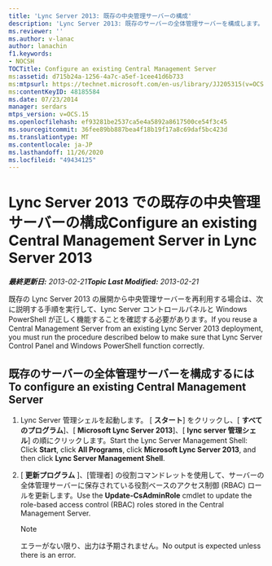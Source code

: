 ```yaml
---
title: 'Lync Server 2013: 既存の中央管理サーバーの構成'
description: 'Lync Server 2013: 既存のサーバーの全体管理サーバーを構成します。'
ms.reviewer: ''
ms.author: v-lanac
author: lanachin
f1.keywords:
- NOCSH
TOCTitle: Configure an existing Central Management Server
ms:assetid: d715b24a-1256-4a7c-a5ef-1cee41d6b733
ms:mtpsurl: https://technet.microsoft.com/en-us/library/JJ205315(v=OCS.15)
ms:contentKeyID: 48185584
ms.date: 07/23/2014
manager: serdars
mtps_version: v=OCS.15
ms.openlocfilehash: ef93281be2537ca5e4a5892a8617500ce54f3c45
ms.sourcegitcommit: 36fee89bb887bea4f18b19f17a8c69daf5bc423d
ms.translationtype: MT
ms.contentlocale: ja-JP
ms.lasthandoff: 11/26/2020
ms.locfileid: "49434125"
---
```

# <a name="configure-an-existing-central-management-server-in-lync-server-2013"></a><span data-ttu-id="c1809-103">Lync Server 2013 での既存の中央管理サーバーの構成</span><span class="sxs-lookup"><span data-stu-id="c1809-103">Configure an existing Central Management Server in Lync Server 2013</span></span>

<div data-xmlns="http://www.w3.org/1999/xhtml">

<div class="topic" data-xmlns="http://www.w3.org/1999/xhtml" data-msxsl="urn:schemas-microsoft-com:xslt" data-cs="https://msdn.microsoft.com/">

<div data-asp="https://msdn2.microsoft.com/asp">



</div>

<div id="mainSection">

<div id="mainBody"><span data-ttu-id="c1809-104">

<span> </span></span><span class="sxs-lookup"><span data-stu-id="c1809-104">

<span> </span></span></span>

<span data-ttu-id="c1809-105">_**最終更新日:** 2013-02-21_</span><span class="sxs-lookup"><span data-stu-id="c1809-105">_**Topic Last Modified:** 2013-02-21_</span></span>

<span data-ttu-id="c1809-106">既存の Lync Server 2013 の展開から中央管理サーバーを再利用する場合は、次に説明する手順を実行して、Lync Server コントロールパネルと Windows PowerShell が正しく機能することを確認する必要があります。</span><span class="sxs-lookup"><span data-stu-id="c1809-106">If you reuse a Central Management Server from an existing Lync Server 2013 deployment, you must run the procedure described below to make sure that Lync Server Control Panel and Windows PowerShell function correctly.</span></span>

<div>

## <a name="to-configure-an-existing-central-management-server"></a><span data-ttu-id="c1809-107">既存のサーバーの全体管理サーバーを構成するには</span><span class="sxs-lookup"><span data-stu-id="c1809-107">To configure an existing Central Management Server</span></span>

1.  <span data-ttu-id="c1809-108">Lync Server 管理シェルを起動します。 [ **スタート**] をクリックし、[ **すべてのプログラム**]、[ **Microsoft Lync Server 2013**]、[ **lync server 管理シェル**] の順にクリックします。</span><span class="sxs-lookup"><span data-stu-id="c1809-108">Start the Lync Server Management Shell: Click **Start**, click **All Programs**, click **Microsoft Lync Server 2013**, and then click **Lync Server Management Shell**.</span></span>

2.  <span data-ttu-id="c1809-109">[ **更新プログラム** ]、[管理者] の役割コマンドレットを使用して、サーバーの全体管理サーバーに保存されている役割ベースのアクセス制御 (RBAC) ロールを更新します。</span><span class="sxs-lookup"><span data-stu-id="c1809-109">Use the **Update-CsAdminRole** cmdlet to update the role-based access control (RBAC) roles stored in the Central Management Server.</span></span>
    
    <div>
    

    > [!NOTE]  
    > <span data-ttu-id="c1809-110">エラーがない限り、出力は予期されません。</span><span class="sxs-lookup"><span data-stu-id="c1809-110">No output is expected unless there is an error.</span></span>

    
    <span data-ttu-id="c1809-111"></div>

</div>

</div>

<span> </span>

</div>

</div>

</span><span class="sxs-lookup"><span data-stu-id="c1809-111"></div>

</div>

</div>

<span> </span>

</div>

</div>

</span></span></div>

